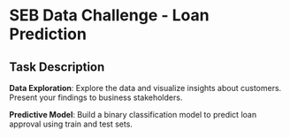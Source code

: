 # SEB Data Challenge - Loan Prediction

## Task Description

**Data Exploration**: Explore the data and visualize insights about customers. Present your findings to business stakeholders.

**Predictive Model**: Build a binary classification model to predict loan approval using train and test sets.
